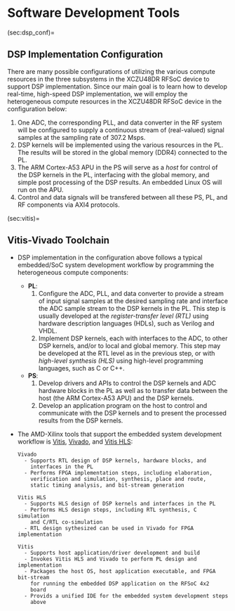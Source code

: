 # Software Development Tools

(sec:dsp_conf)=
## DSP Implementation Configuration
There are many possible configurations of utilizing the various
compute resources in the three subsystems in the XCZU48DR RFSoC
device to support DSP implementation. Since our main goal is to
learn how to develop real-time, high-speed DSP implementation, we
will employ the heterogeneous compute resources in the XCZU48DR
RFSoC device in the configuration below:
  1. One ADC, the corresponding PLL, and data converter in the RF
     system will be configured to supply a continuous stream of
     (real-valued) signal samples at the sampling rate of $307.2$ Msps.
  2. DSP kernels will be implemented using the various resources in
     the PL.  The results will be stored in the global memory (DDR4)
     connected to the PL.
  3. The ARM Cortex-A53 APU in the PS will serve as a *host* for
     control of the DSP kernels in the PL, interfacing with the global
     memory, and simple post processing of the DSP results. An
     embedded Linux OS will run on the APU.
  4. Control and data signals will be transfered between all these PS,
      PL, and RF components via AXI4 protocols.

(sec:vitis)=
## Vitis-Vivado Toolchain
* DSP implementation in the configuration above follows a typical
  embedded/SoC system development workflow by programming the
  heterogeneous compute components:
  - **PL**:
    1. Configure the ADC, PLL, and data converter to provide a stream
      of input signal samples at the desired sampling rate and
      interface the ADC sample stream to the DSP kernels in the PL.
      This step is usually developed at the *register-transfer level
      (RTL)* using hardware description languages (HDLs), such as
      Verilog and VHDL.
    2. Implement DSP kernels, each with interfaces to the ADC, to other DSP
       kernels, and/or to local and global memory. This step may be developed at
       the RTL level as in the previous step, or with *high-level
       synthesis (HLS)* using  high-level programming languages, such
       as C or C++.
  - **PS**:
    1. Develop drivers and APIs to control the DSP kernels and ADC
      hardware blocks in the PL as well as to transfer data between
      the host (the ARM Cortex-A53 APU) and the DSP kernels.
    2. Develop an application program on the host to control and
       communicate with the DSP kernels and to present the processed
       results from the DSP kernels.

* The AMD-Xilinx tools that support the embedded system
  development workflow is [Vitis](https://www.xilinx.com/products/design-tools/vitis.html), [Vivado](https://www.xilinx.com/products/design-tools/vivado.html), and [Vitis HLS](https://www.xilinx.com/products/design-tools/vitis/vitis-hls.html):
  ```{glossary}
  Vivado
    - Supports RTL design of DSP kernels, hardware blocks, and
      interfaces in the PL
    - Performs FPGA implementation steps, including elaboration,
      verification and simulation, synthesis, place and route,
      static timing analysis, and bit-stream generation

  Vitis HLS
    - Supports HLS design of DSP kernels and interfaces in the PL
    - Performs HLS design steps, including RTL synthesis, C simulation
      and C/RTL co-simulation
    - RTL design sythesized can be used in Vivado for FPGA implementation

  Vitis
    - Supports host application/driver development and build
    - Invokes Vitis HLS and Vivado to perform PL design and implementation
    - Packages the host OS, host application executable, and FPGA bit-stream
      for running the embedded DSP application on the RFSoC 4x2
      board
    - Provids a unified IDE for the embedded system development steps
      above
  ```
